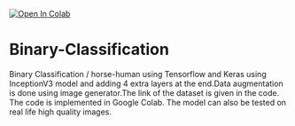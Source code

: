 [![Open In Colab](https://colab.research.google.com/assets/colab-badge.svg)](https://colab.research.google.com/drive/1QgRcJAfrADRVsUXsPWqvN5M6a386INhX)

# Binary-Classification
Binary Classification / horse-human using Tensorflow and Keras using InceptionV3 model and adding 4 extra layers at the end.Data augmentation is done using image generator.The link of the dataset is given in the code.
The code is implemented in Google Colab.
The model can also be tested on real life high quality images.
